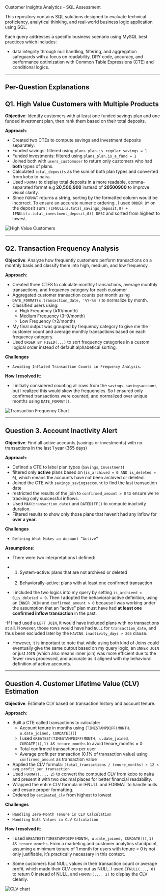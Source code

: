 Customer Insights Analytics - SQL Assessment

This repository contains SQL solutions designed to evaluate technical proficiency, analytical thinking, and real-world business logic application using SQL.

Each query addresses a specific business scenario using MySQL best practices which includes:

- data integrity through null handling, filtering, and aggregation safeguards with a focus on readability, DRY code, accuracy, and performance optimization with Common Table Expressions (CTE) and conditional logics.

--------------------------------

## Per-Question Explanations

## Q1. High Value Customers with Multiple Products

**Objective**: Identify customers with at least one funded savings plan and one funded investment plan, then rank them based on their total deposits.

**Approach**:
- Created two CTEs to compute savings and investment deposits separately:
- Funded savings: filtered using `plans_plan.is_regular_savings = 1`
- Funded investments: filtered using `plans_plan.is_a_fund = 1`
- Joined both with `users_customuser` to return only customers who had **both** types of plans.
- Calculated `total_deposits` as the sum of both plan types and converted from kobo to naira.
- Used `FORMAT` to display total deposits in a more readable, comma-separated format e.g **20,500,900** instead of **20500900** to improve visual clarity.
- Since `FORMAT` returns a string, sorting by the formatted column would be incorrect. To ensure an accurate numeric ordering , I used `ORDER BY` on the deposit sum : `(IFNULL(s.total_savings_deposit,0) + IFNULL(i.total_investment_deposit,0)) DESC` and sorted from highest to lowest.

![High Value Customers](https://drive.google.com/uc?export=view&id=1LHd7rd7phu5dwzilySycYhQr3m8-NQHe)


------------------------------

## Q2. Transaction Frequency Analysis

**Objective**: Analyze how frequently customers perform transactions on a monthly basis and classify them into 
high, medium, and low frequency

**Approach**:
- Created three CTES to calculate monthly transactions, average monthly transactions, and frequency category for each customer
- Aggregated customer transaction counts per month using `DATE_FORMAT(s.transaction_date, '%Y-%m')` to normalize by month.
- Classified users using:
  - High Frequency (≥10/month)
  - Medium Frequency (3–9/month)
  - Low Frequency (≤2/month)
- My final output was grouped by frequency category to give me the customer count and average monthly transactions based on each frequency category.
- Used `ORDER BY FIELD(...)` to sort frequency categories in a custom logical order instead of default alphabetical sorting.


**Challenges**

- `Avoiding Inflated Transaction Counts in Frequency Analysis`.

**How I resolved it**: 
- I initially considered counting all rows from the `savings_savingsaccount`, but I realized this would skew the frequencies. So I ensured only confirmed transactions were counted, and normalized over unique months using `DATE_FORMAT()`.


![Transaction Frequency Chart](https://drive.google.com/uc?export=view&id=1SJbPfNXHJMH-Mm_V4ZVK0P7xZ-yA28qw)

------------------------------

## Question 3. Account Inactivity Alert

**Objective**: Find all active accounts (savings or investments) with no transactions in the last 1 year (365 days) 

**Approach**:
- Defined a CTE to label plan types (`Savings`, `Investment`) 
- filtered only **active** plans based on (`is_archived = 0 AND is_deleted = 0`), which means the accounts have not been archived or deleted.
- Joined the CTE with `savings_savingsaccount` to find the last transaction date 
- restricted the results of the join to `confirmed_amount > 0` to ensure we're tracking only successful inflows.
- Used `MAX(transaction_date)` and `DATEDIFF()` to compute inactivity duration.
- Filtered results to show only those plans that haven’t had any inflow for **over a year**.

**Challenges**

- `Defining What Makes an Account “Active” `

**Assumptions**: 
- There were two interpretations I defined:
- 1. System-active: plans that are not archived or deleted
- 2. Behaviorally-active: plans with at least one confirmed transaction

- I included the two logics into my query by setting `is_archived = 0`,`is_deleted = 0`. Then I adopted the behavioral-active definition, using an `INNER JOIN` and `confirmed_amount > 0` because I was working under the assumption that an “active” plan must have had **at least one confirmed inflow transaction** in the past.

-If I had used a `LEFT JOIN`, it would have included plans with no transactions at all. However, those rows would have had `NULL` for `transaction_date`, and thus been excluded later by the `HAVING inactivity_days > 365` clause. 

- However, it is important to note that while using both kind of Joins could eventually give the same output based on my query logic, an `INNER JOIN` or just `JOIN` (which also means inner join) was more efficient due to the fewer rows processed, and accurate as it aligned with my behavioral definition of active accounts.

---------------------------------

## Question 4. Customer Lifetime Value (CLV) Estimation

**Objective**: Estimate CLV based on transaction history and account tenure.

**Approach**:
- Built a CTE called transactions to calculate:
  - Account tenure in months using (`TIMESTAMPDIFF(MONTH, u.date_joined, CURDATE())`)
  - I used `GREATEST(TIMESTAMPDIFF(MONTH, u.date_joined, CURDATE()),1) AS tenure_months` to avoid tenure_months = 0
  - Total confirmed transactions per user
  - Average profit per transaction (0.1% of transaction value) using `confirmed_amount` as transaction value
- Applied the CLV formula: `(total_transactions / tenure_months) × 12 × avg_profit_per_transaction`
- Used `FORMAT(..., 2)` to convert the computed CLV from kobo to naira and present it with two decimal places for better financial readability.
- Wrapped the entire CLV formula in IFNULL and FORMAT to handle nulls and ensure proper formatting.
- Ordered by `estimated_clv` from highest to lowest

**Challenges**

- `Handling Zero-Month Tenure in CLV Calculation`
- `Handling Null Values in CLV Calculation`

**How I resolved it**: 
- I used `GREATEST(TIMESTAMPDIFF(MONTH, u.date_joined, CURDATE()),1) AS tenure_months`. From a marketing and customer analytics standpoint, assuming a minimum tenure of 1 month for users with tenure = 0 is not only justifiable, it’s practically necessary in this context.

- Some customers had NULL values in their transaction count or average profit, which made their CLV come out as NULL. I used `IFNULL(..., 0)` to return 0 instead of NULL, and `FORMAT(..., 2)` to display the CLV cleanly.

![CLV chart](https://drive.google.com/uc?export=view&id=1j8qikSXakm4SLP-VDHt4pp2EC4kTbE9o)







